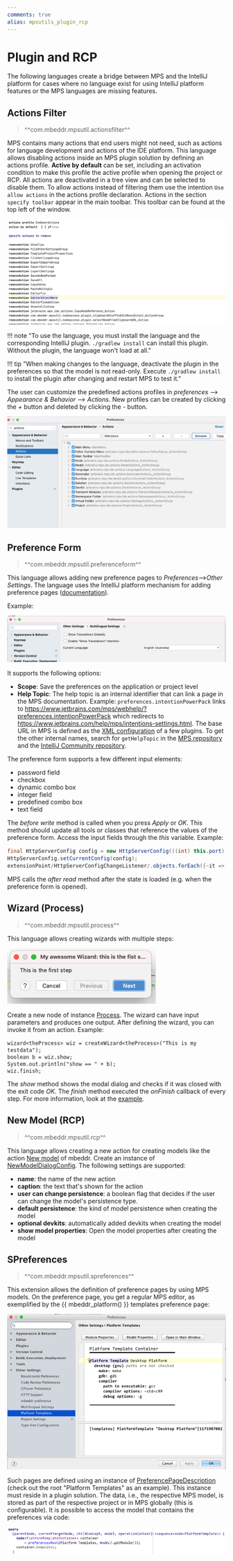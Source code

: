 ```yaml
---
comments: true
alias: mpsutils_plugin_rcp
---
```


# Plugin and RCP

The following languages create a bridge between MPS and the IntelliJ platform for cases where no language exist
for using IntelliJ platform features or the MPS languages are missing features.

## Actions Filter

> ^^com.mbeddr.mpsutil.actionsfilter^^

MPS contains many actions that end users might not need, such as actions for language development and actions of the IDE platform. This language allows disabling
actions inside an MPS plugin solution by defining an actions profile. **Active by default** can
be set, including an activation condition to make this profile the active profile when opening the project or RCP. All actions are deactivated in a tree view and can be selected to disable them. To allow actions instead of filtering them use the intention `Use allow actions` in the
actions profile declaration. Actions in the section `specify toolbar` appear in the main toolbar. This toolbar
can be found at the top left of the window.

![example: actions filter](images/actionsfilter_example.png)

!!! note "To use the language, you must install the language and the corresponding IntelliJ plugin. `./gradlew install` can install this plugin. Without the plugin, the language won't load at all."

!!! tip "When making changes to the language, deactivate the plugin in the preferences so that the model is not read-only. Execute `./gradlew install` to install the plugin after changing and restart MPS to test it."

The user can customize the predefined actions profiles in *preferences* --> *Appearance & Behavior* --> *Actions*. New profiles can be created by clicking the *+* button and deleted by clicking the *-* button.

![actions filter preferences](images/actionsfilter_preferences.png)

## Preference Form

> ^^com.mbeddr.mpsutil.preferenceform^^

This language allows adding new preference pages to *Preferences*-->*Other Settings*. The language uses the IntelliJ platform
mechanism for adding preference pages ([documentation](https://plugins.jetbrains.com/docs/intellij/settings-guide.html)).

Example:

![example: preference form](images/preferenceform_example.png)

It supports the following options:

- **Scope**: Save the preferences on the application or project level
- **Help Topic**: The help topic is an internal identifier that can link a page in the MPS documentation.
  Example: `preferences.intentionPowerPack` links to https://www.jetbrains.com/mps/webhelp/?preferences.intentionPowerPack which redirects to https://www.jetbrains.com/help/mps/intentions-settings.html. The base URL in MPS is defined as the [XML configuration](https://github.com/JetBrains/MPS/search?q=webhelp-url) of a few plugins. To get the other internal names, search for `getHelpTopic` in the [MPS repository](https://github.com/JetBrains/MPS/search?q=getHelpTopic) and the [IntelliJ Community repository](https://github.com/JetBrains/intellij-community/search?q=getHelpTopic).

The preference form supports a few different input elements:

- password field
- checkbox
- dynamic combo box
- integer field
- predefined combo box
- text field

The *before write* method is called when you press *Apply* or *OK*. This method should update all tools or classes
that reference the values of the preference form. Access the input fields through the *this* variable. Example:

```java
final HttpServerConfig config = new HttpServerConfig(((int) this.port), this.enabled); 
HttpServerConfig.setCurrentConfig(config); 
extensionPoint/HttpServerConfigChangeListener/.objects.forEach({~it => it.serverChanged(config); });
```

MPS calls the *after read* method after the state is loaded (e.g. when the preference form is opened).

## Wizard (Process)

> ^^com.mbeddr.mpsutil.process^^

This language allows creating wizards with multiple steps:

![example: single step of a custom wizard](images/wizard_step_example.png)

Create a new node of instance [Process](http://127.0.0.1:63320/node?ref=r%3A2ffefd76-4fe0-43c2-9fbd-203c67a47b34%28com.mbeddr.mpsutil.process.structure%29%2F4724180912012603068). The wizard can have input parameters and produces one output. After defining
the wizard, you can invoke it from an action. Example:

```
wizard<theProcess> wiz = createWizard<theProcess>("This is my testdata");
boolean b = wiz.show;
System.out.println("show == " + b);
wiz.finish;
```

The *show* method shows the modal dialog and checks if it was closed with the exit code *OK*. The *finish* method
executed the *onFinish* callback of every step. For more information, look at the [example](http://127.0.0.1:63320/node?ref=r%3A9aef0d3c-87c9-4ce3-ad67-def9817c1ab4%28com.mbeddr.mpsutil.process.sandbox.plugin%29%2F4724180912013515813).


## New Model (RCP)

> ^^com.mbeddr.mpsutil.rcp^^

This language allows creating a new action for creating models like the action [New model](http://127.0.0.1:63320/node?ref=r%3A0a882e21-5553-485b-8777-3b0ace5a0d84%28com.mbeddr.core.base.pluginSolution.plugin%29%2F1268036453389576693) of mbeddr.
Create an instance of [NewModelDialogConfig](http://127.0.0.1:63320/node?ref=r%3A3f408a86-cd9f-4c3c-80d9-d614915b49c9%28com.mbeddr.mpsutil.rcp.structure%29%2F8503127430094868034). The following settings are supported:

- **name**: the name of the new action
- **caption**: the text that's shown for the action
- **user can change persistence**: a boolean flag that decides if the user can change the model's persistence type.
- **default persistence**: the kind of model persistence when creating the model
- **optional devkits**: automatically added devkits when creating the model
- **show model properties**: Open the model properties after creating the model

## SPreferences

> ^^com.mbeddr.mpsutil.spreferences^^

This extension allows the definition of preference pages by using MPS models. On the preference page, you get a regular MPS editor, as exemplified by the {{ mbeddr_platform() }} templates preference page:

![example: spreferences](images/spreference_example.png)

Such pages are defined using an instance of [PreferencePageDescription](http://127.0.0.1:63320/node?ref=c3bfea76-7bba-4f0e-b5a2-ff4e7a8d7cf1%2Fr%3A8d0fa52a-32d1-4359-892e-669a9b66600c%28com.mbeddr.mpsutil.spreferences%2Fcom.mbeddr.mpsutil.spreferences.structure%29%2F6547806146467473938) (check out the root "Platform Templates" as an example). This instance must reside in a plugin solution. The data, i.e., the respective MPS model, is stored as part of the respective project or in MPS globally (this is configurable). It is possible to access the model that contains the preferences via code:

![spreferences: query](images/spreferences_query.png)
